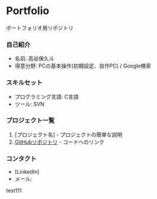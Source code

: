 # Portfolio
ポートフォリオ用リポジトリ

### 自己紹介
- 名前: 高谷保久斗
- 得意分野: PCの基本操作(初期設定、自作PC) / Google検索

### スキルセット
- プログラミング言語: C言語
- ツール: SVN

### プロジェクト一覧
1. [プロジェクト名] - プロジェクトの簡単な説明
2. [GitHubリポジトリ](https://hoku-26.github.io/Portfolio/) - コードへのリンク

### コンタクト
- [LinkedIn]
- メール:

test111